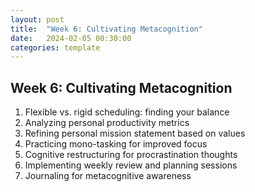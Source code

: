 ```yaml
---
layout: post
title:  "Week 6: Cultivating Metacognition"
date:   2024-02-05 00:30:00
categories: template
---
```


## Week 6: Cultivating Metacognition
1. Flexible vs. rigid scheduling: finding your balance
2. Analyzing personal productivity metrics
3. Refining personal mission statement based on values
4. Practicing mono-tasking for improved focus
5. Cognitive restructuring for procrastination thoughts
6. Implementing weekly review and planning sessions
7. Journaling for metacognitive awareness
